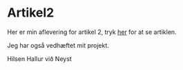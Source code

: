 # Artikel2

Her er min aflevering for artikel 2, tryk <a href='https://github.com/Hallur20/Artikel2/blob/master/Artikel%202-pdf-Hallur_vi%C3%B0_Neyst.pdf'>her</a> for at se artiklen.

Jeg har også vedhæftet mit projekt.

Hilsen Hallur við Neyst
